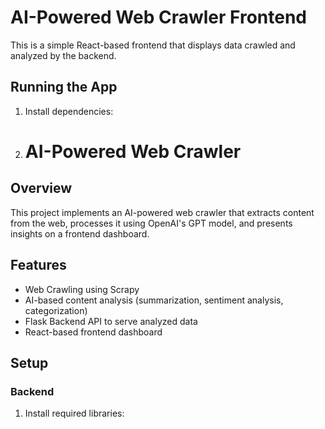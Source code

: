 # AI-Powered Web Crawler Frontend

This is a simple React-based frontend that displays data crawled and analyzed by the backend.

## Running the App

1. Install dependencies:

2. # AI-Powered Web Crawler

## Overview

This project implements an AI-powered web crawler that extracts content from the web, processes it using OpenAI's GPT model, and presents insights on a frontend dashboard.

## Features

- Web Crawling using Scrapy
- AI-based content analysis (summarization, sentiment analysis, categorization)
- Flask Backend API to serve analyzed data
- React-based frontend dashboard

## Setup

### Backend

1. Install required libraries:

